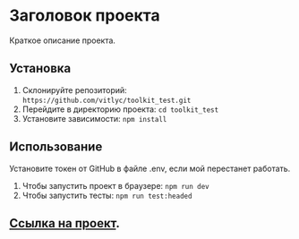 # Заголовок проекта

Краткое описание проекта.

## Установка

1. Склонируйте репозиторий: `https://github.com/vitlyc/toolkit_test.git`
2. Перейдите в директорию проекта: `cd toolkit_test`
3. Установите зависимости: `npm install`

## Использование

Установите токен от GitHub в файле .env, если мой перестанет работать.

1. Чтобы запустить проект в браузере: `npm run dev`
2. Чтобы запустить тесты: `npm run test:headed`

## [Ссылка на проект](./LICENSE.md).
